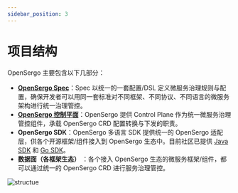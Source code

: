 ```yaml
---
sidebar_position: 3
---
```


# 项目结构

OpenSergo 主要包含以下几部分：

* [**OpenSergo Spec**](https://github.com/opensergo/opensergo-specification)：Spec 以统一的一套配置/DSL 定义微服务治理规则与配置，确保开发者可以用同一套标准对不同框架、不同协议、不同语言的微服务架构进行统一治理管控。
* [**OpenSergo 控制平面**](https://github.com/opensergo/opensergo-control-plane)：OpenSergo 提供 Control Plane 作为统一微服务治理管控组件，承载 OpenSergo CRD 配置转换与下发的职责。
* **OpenSergo SDK**：OpenSergo 多语言 SDK 提供统一的 OpenSergo 适配层，供各个开源框架/组件接入到 OpenSergo 生态中。目前社区已提供 [Java SDK](https://github.com/opensergo/opensergo-java-sdk) 和 [Go SDK](https://github.com/opensergo/opensergo-go-sdk)。
* **数据面（各框架生态）** ：各个接入 OpenSergo 生态的微服务框架/组件，都可以通过统一的 OpenSergo CRD 进行服务治理管控。

![structue](../resources/opensergo-project-structure.jpg)

